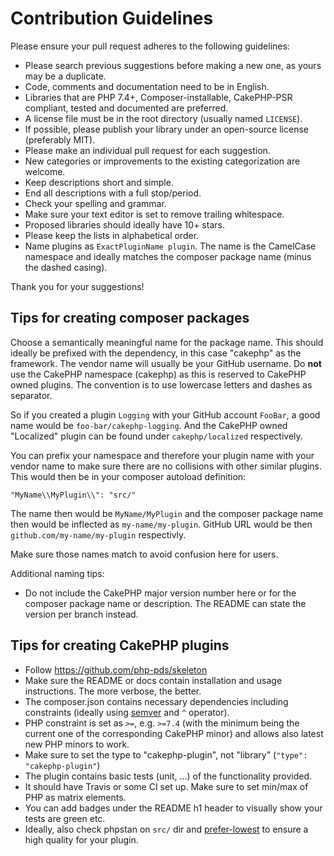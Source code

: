 # Contribution Guidelines
Please ensure your pull request adheres to the following guidelines:

* Please search previous suggestions before making a new one, as yours may be a duplicate.
* Code, comments and documentation need to be in English.
* Libraries that are PHP 7.4+, Composer-installable, CakePHP-PSR compliant, tested and documented are preferred.
* A license file must be in the root directory (usually named `LICENSE`).
* If possible, please publish your library under an open-source license (preferably MIT).
* Please make an individual pull request for each suggestion.
* New categories or improvements to the existing categorization are welcome.
* Keep descriptions short and simple.
* End all descriptions with a full stop/period.
* Check your spelling and grammar.
* Make sure your text editor is set to remove trailing whitespace.
* Proposed libraries should ideally have 10+ stars.
* Please keep the lists in alphabetical order.
* Name plugins as `ExactPluginName plugin`. The name is the CamelCase namespace and ideally matches the composer package name (minus the dashed casing).

Thank you for your suggestions!

## Tips for creating composer packages

Choose a semantically meaningful name for the package name. This should ideally be prefixed with the dependency, in this case "cakephp" as the framework.
The vendor name will usually be your GitHub username.
Do **not** use the CakePHP namespace (cakephp) as this is reserved to CakePHP owned plugins.
The convention is to use lowercase letters and dashes as separator.

So if you created a plugin `Logging` with your GitHub account `FooBar`, a good name
would be `foo-bar/cakephp-logging`.
And the CakePHP owned "Localized" plugin can be found under `cakephp/localized` respectively.

You can prefix your namespace and therefore your plugin name with your vendor name to make sure there are no collisions with other similar plugins.
This would then be in your composer autoload definition:
```
"MyName\\MyPlugin\\": "src/"
```
The name then would be `MyName/MyPlugin` and the composer package name then would be inflected as `my-name/my-plugin`.
GitHub URL would be then `github.com/my-name/my-plugin` respectivly.

Make sure those names match to avoid confusion here for users.

Additional naming tips:
- Do not include the CakePHP major version number here or for the composer package name or description. The README can state the version per branch instead.

## Tips for creating CakePHP plugins

* Follow https://github.com/php-pds/skeleton
* Make sure the README or docs contain installation and usage instructions. The more verbose, the better.
* The composer.json contains necessary dependencies including constraints (ideally using [semver](http://semver.org/) and `^` operator).
* PHP constraint is set as `>=`, e.g. `>=7.4` (with the minimum being the current one of the corresponding CakePHP minor) and allows also latest new PHP minors to work.
* Make sure to set the type to "cakephp-plugin", not "library" (`"type": "cakephp-plugin"`)
* The plugin contains basic tests (unit, ...) of the functionality provided.
* It should have Travis or some CI set up. Make sure to set min/max of PHP as matrix elements.
* You can add badges under the README h1 header to visually show your tests are green etc.
* Ideally, also check phpstan on `src/` dir and [prefer-lowest](https://www.dereuromark.de/2019/01/04/test-composer-dependencies-with-prefer-lowest) to ensure a high quality for your plugin.
